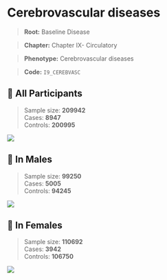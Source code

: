 # Cerebrovascular diseases

> **Root:** Baseline Disease  

> **Chapter:** Chapter IX- Circulatory  

> **Phenotype:** Cerebrovascular diseases  

> **Code:** `I9_CEREBVASC`

## 🧪 All Participants  
> Sample size: **209942**  
> Cases: **8947**  
> Controls: **200995**
<img src="/Disease/Figures/ALL/Incidence/I9_CEREBVASC.png"/>
<CsvTable src="/Disease/Data/ALL/Incidence/COX_I9_CEREBVASC.csv" label="🔍 View full results" />

## 👨 In Males  
> Sample size: **99250**  
> Cases: **5005**  
> Controls: **94245**
<img src="/Disease/Figures/Male/Incidence/I9_CEREBVASC.png"/>
<CsvTable src="/Disease/Data/Male/Incidence/COX_I9_CEREBVASC.csv" label="🔍 View full results" />

## 👩 In Females  
> Sample size: **110692**  
> Cases: **3942**  
> Controls: **106750**
<img src="/Disease/Figures/Female/Incidence/I9_CEREBVASC.png"/>
<CsvTable src="/Disease/Data/Female/Incidence/COX_I9_CEREBVASC.csv" label="🔍 View full results" />
